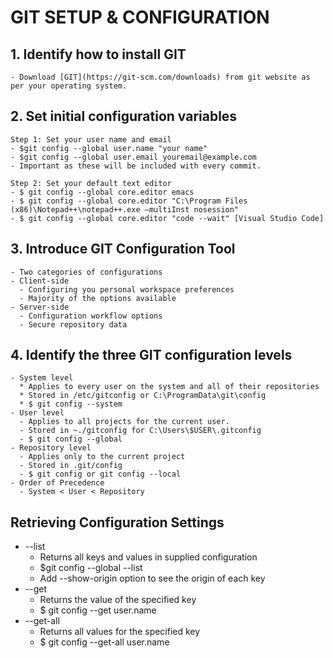 # GIT SETUP & CONFIGURATION

## 1. Identify how to install GIT
    - Download [GIT](https://git-scm.com/downloads) from git website as per your operating system.
## 2. Set initial configuration variables
    
    Step 1: Set your user name and email
    - $git config --global user.name "your name"
    - $git config --global user.email youremail@example.com
    - Important as these will be included with every commit.
    
    Step 2: Set your default text editor
    - $ git config --global core.editor emacs
    - $ git config --global core.editor "C:\Program Files (x86)\Notepad++\notepad++.exe —multiInst nosession"
    - $ git config --global core.editor "code --wait" [Visual Studio Code]
    
## 3. Introduce GIT Configuration Tool
    - Two categories of configurations
    - Client-side
      - Configuring you personal workspace preferences
      - Majority of the options available
    - Server-side
      - Configuration workflow options
      - Secure repository data
## 4. Identify the three GIT configuration levels
    - System level
      * Applies to every user on the system and all of their repositories
      * Stored in /etc/gitconfig or C:\ProgramData\git\config
      * $ git config --system
    - User level
      - Applies to all projects for the current user.
      - Stored in ~./gitconfig for C:\Users\$USER\.gitconfig
      - $ git config --global
    - Repository level
      - Applies only to the current project
      - Stored in .git/config
      - $ git config or git config --local
    - Order of Precedence
      - System < User < Repository
      
## Retrieving Configuration Settings
- --list
  - Returns all keys and values in supplied configuration
  - $git config --global --list
  - Add --show-origin option to see the origin of each key
- --get
  - Returns the value of the specified key
  - $ git config --get user.name
- --get-all
  - Returns all values for the specified key
  - $ git config --get-all user.name
